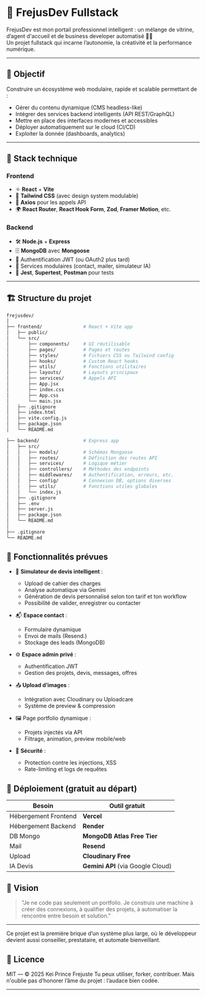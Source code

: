 # 💼 FrejusDev Fullstack

FrejusDev est mon portail professionnel intelligent : un mélange de vitrine, d’agent d'accueil et de business developer automatisé 💼✨  
Un projet fullstack qui incarne l’autonomie, la créativité et la performance numérique.

---

## 🎯 Objectif

Construire un écosystème web modulaire, rapide et scalable permettant de :

- Gérer du contenu dynamique (CMS headless-like)
- Intégrer des services backend intelligents (API REST/GraphQL)
- Mettre en place des interfaces modernes et accessibles
- Déployer automatiquement sur le cloud (CI/CD)
- Exploiter la donnée (dashboards, analytics)

---

## 🧩 Stack technique

### Frontend

- ⚛️ **React** + **Vite**
- 🎨 **Tailwind CSS** (avec design system modulable)
- 🔌 **Axios** pour les appels API
- 🌍 **React Router**, **React Hook Form**, **Zod**, **Framer Motion**, etc.

### Backend

- 🛠️ **Node.js** + **Express**
- 🗄️ **MongoDB** avec **Mongoose**
- 🔐 Authentification JWT (ou OAuth2 plus tard)
- 🧠 Services modulaires (contact, mailer, simulateur IA)
- 🧪 **Jest**, **Supertest**, **Postman** pour tests

---

## 🏗️ Structure du projet

```bash
frejusdev/
│
├── frontend/               # React + Vite app
│   ├── public/
│   └── src/
│       ├── components/     # UI réutilisable
│       ├── pages/          # Pages et routes
│       ├── styles/         # Fichiers CSS ou Tailwind config
│       ├── hooks/          # Custom React hooks
│       ├── utils/          # Fonctions utilitaires
│       ├── layouts/        # Layouts principaux
│       ├── services/       # Appels API
│       ├── App.jsx
│       ├── index.css
│       ├── App.css
│       └── main.jsx
│   ├── .gitignore
│   ├── index.html
│   ├── vite.config.js
│   ├── package.json
│   └── README.md

├── backend/                # Express app
│   ├── src/
│   │   ├── models/         # Schémas Mongoose
│   │   ├── routes/         # Définition des routes API
│   │   ├── services/       # Logique métier
│   │   ├── controllers/    # Méthodes des endpoints
│   │   ├── middlewares/    # Authentification, erreurs, etc.
│   │   ├── config/         # Connexion DB, options diverses
│   │   ├── utils/          # Fonctions utiles globales
│   │   └── index.js
│   ├── .gitignore
│   ├── .env
│   ├── server.js
│   ├── package.json
│   └── README.md
│
├── .gitignore
└── README.md
```

## 🌟 Fonctionnalités prévues

- 🧠 **Simulateur de devis intelligent** :
    - Upload de cahier des charges
    - Analyse automatique via Gemini
    - Génération de devis personnalisé selon ton tarif et ton workflow
    - Possibilité de valider, enregistrer ou contacter 

- 📬 **Espace contact** : 
    - Formulaire dynamique
    - Envoi de mails (Resend.)
    - Stockage des leads (MongoDB)

- ⚙️ **Espace admin privé** :
    - Authentification JWT
    - Gestion des projets, devis, messages, offres

- 📤 **Upload d’images** :
    - Intégration avec Cloudinary ou Uploadcare
    - Système de preview & compression

- 🖼️ Page portfolio dynamique :
    - Projets injectés via API
    - Filtrage, animation, preview mobile/web

- 🔐 **Sécurité** :
    - Protection contre les injections, XSS
    - Rate-limiting et logs de requêtes

## 🔧 Déploiement (gratuit au départ)

| Besoin               | Outil gratuit                                  |
| -------------------- | ---------------------------------------------- |
| Hébergement Frontend | **Vercel**                                     |
| Hébergement Backend  | **Render**                                     |
| DB Mongo             | **MongoDB Atlas Free Tier**                    |
| Mail                 | **Resend**                                     |
| Upload               | **Cloudinary Free**                            |
| IA Devis             | **Gemini API** (via Google Cloud)              |

## 🧠 Vision

> "Je ne code pas seulement un portfolio. Je construis une machine à créer des connexions, à qualifier des projets, à automatiser la rencontre entre besoin et solution."

---

Ce projet est la première brique d’un système plus large, où le développeur devient aussi conseiller, prestataire, et automate bienveillant.

## 📄 Licence

MIT — © 2025 Kei Prince Frejuste
Tu peux utiliser, forker, contribuer. Mais n'oublie pas d’honorer l’âme du projet : l’audace bien codée.

---